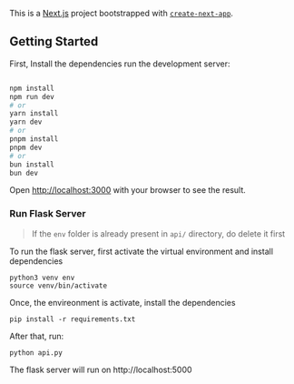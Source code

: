 This is a [Next.js](https://nextjs.org) project bootstrapped with [`create-next-app`](https://nextjs.org/docs/app/api-reference/cli/create-next-app).

## Getting Started

First, Install the dependencies run the development server:

```bash

npm install
npm run dev
# or
yarn install
yarn dev
# or
pnpm install
pnpm dev
# or
bun install
bun dev
```

Open [http://localhost:3000](http://localhost:3000) with your browser to see the result.


### Run Flask Server

> If the `env` folder is already present in `api/` directory, do delete it first

To run the flask server, first activate the virtual environment and install dependencies

```
python3 venv env
source venv/bin/activate
```
Once, the envireonment is activate, install the dependencies

```
pip install -r requirements.txt
```
After that, run:
```
python api.py
```
The flask server will run on http://localhost:5000
